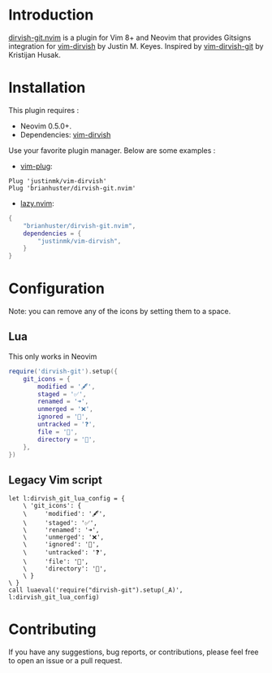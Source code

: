 # Introduction
[dirvish-git.nvim](https://github.com/brianhuster/vim-dirvish-git.lua) is a plugin for Vim 8+ and Neovim that provides Gitsigns integration for [vim-dirvish](https://github.com/justinmk/vim-dirvish) by Justin M. Keyes. Inspired by [vim-dirvish-git](https://github.com/kristijanhusak/vim-dirvish-git) by Kristijan Husak.

# Installation
This plugin requires :
- Neovim 0.5.0+.
- Dependencies: [vim-dirvish](https://github.com/justinmk/vim-dirvish)

Use your favorite plugin manager. Below are some examples : 

* [vim-plug](https://github.com/junegunn/vim-plug):

```vim
Plug 'justinmk/vim-dirvish'
Plug 'brianhuster/dirvish-git.nvim'
```

* [lazy.nvim](https://github.com/folke/lazy.nvim):

```lua
{
    "brianhuster/dirvish-git.nvim",
    dependencies = {
        "justinmk/vim-dirvish",
    }
}
```

# Configuration

Note: you can remove any of the icons by setting them to a space.

## Lua

This only works in Neovim

```lua
require('dirvish-git').setup({
    git_icons = {
        modified = '🖋️',
        staged = '✅',
        renamed = '➜',
        unmerged = '❌',
        ignored = '🙈',
        untracked = '❓',
        file = '📄',
        directory = '📁',
	},
})
```

## Legacy Vim script

```vim
let l:dirvish_git_lua_config = {
    \ 'git_icons': {
    \     'modified': '🖋️',
    \     'staged': '✅',
    \     'renamed': '➜',
    \     'unmerged': '❌',
    \     'ignored': '🙈',
    \     'untracked': '❓',
    \     'file': '📄',
    \     'directory': '📁',
    \ }
\ }
call luaeval('require("dirvish-git").setup(_A)', l:dirvish_git_lua_config)
```

# Contributing

If you have any suggestions, bug reports, or contributions, please feel free to open an issue or a pull request.
